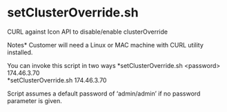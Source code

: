 # setClusterOverride.sh
CURL against Icon API to disable/enable clusterOverride

Notes*
Customer will need a Linux or MAC machine with CURL utility installed. 

You can invoke this script in two ways
*setClusterOverride.sh \<password\> 174.46.3.70  
*setClusterOverride.sh 174.46.3.70

Script assumes a default password of ‘admin/admin’ if no password parameter is given.
